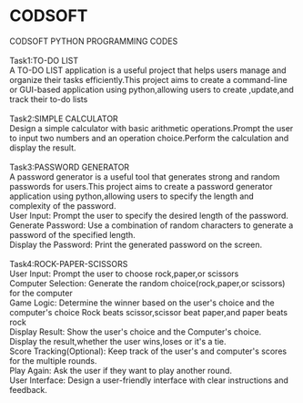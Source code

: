 # CODSOFT
CODSOFT PYTHON PROGRAMMING CODES
<br>
<br>
Task1:TO-DO LIST
<br>
A TO-DO LIST application is a useful project that helps users manage and organize their tasks efficiently.This project aims to create a command-line or GUI-based application using python,allowing users to create ,update,and track their to-do lists
<br>
<br>
Task2:SIMPLE CALCULATOR
<br>
Design a simple calculator with basic arithmetic operations.Prompt the user to input two numbers and an operation choice.Perform the calculation and display the result.
<br>
<br>
Task3:PASSWORD GENERATOR
<br>
A password generator is a useful tool that generates strong and random passwords for users.This project aims to create a password generator application using python,allowing users to specify the length and complexity of the password.
<br>
User Input: Prompt the user to specify the desired length of the password.
<br>
Generate Password: Use a combination of random characters to generate a password of the specified length.
<br>
Display the Password: Print the generated password on the screen.
<br>
<br>
Task4:ROCK-PAPER-SCISSORS
<br>
User Input: Prompt the user to choose rock,paper,or scissors
<br>
Computer Selection: Generate the random choice(rock,paper,or scissors) for the computer
<br>
Game Logic: Determine the winner based on the user's choice and the computer's choice
Rock beats scissor,scissor beat paper,and paper beats rock
<br>
Display Result: Show the user's choice and the Computer's choice.<br>
Display the result,whether the user wins,loses or it's a tie.
<br>
Score Tracking(Optional): Keep track of the user's and computer's scores for the multiple rounds.
<br>
Play Again: Ask the user if they want to play another round.
<br>
User Interface: Design a user-friendly interface with clear instructions and feedback.



